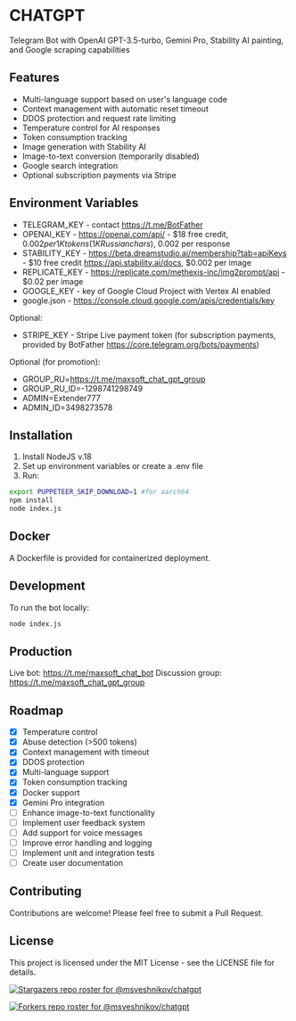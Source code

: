 # CHATGPT

Telegram Bot with OpenAI GPT-3.5-turbo, Gemini Pro, Stability AI painting, and Google scraping capabilities

## Features

-   Multi-language support based on user's language code
-   Context management with automatic reset timeout
-   DDOS protection and request rate limiting
-   Temperature control for AI responses
-   Token consumption tracking
-   Image generation with Stability AI
-   Image-to-text conversion (temporarily disabled)
-   Google search integration
-   Optional subscription payments via Stripe

## Environment Variables

-   TELEGRAM_KEY - contact https://t.me/BotFather
-   OPENAI_KEY - https://openai.com/api/ - $18 free credit, $0.002 per 1K tokens (1K Russian chars), ~$0.002 per response
-   STABILITY_KEY - https://beta.dreamstudio.ai/membership?tab=apiKeys - $10 free credit https://api.stability.ai/docs, $0.002 per image
-   REPLICATE_KEY - https://replicate.com/methexis-inc/img2prompt/api - $0.02 per image
-   GOOGLE_KEY - key of Google Cloud Project with Vertex AI enabled
-   google.json - https://console.cloud.google.com/apis/credentials/key

Optional:

-   STRIPE_KEY - Stripe Live payment token (for subscription payments, provided by BotFather https://core.telegram.org/bots/payments)

Optional (for promotion):

-   GROUP_RU=https://t.me/maxsoft_chat_gpt_group
-   GROUP_RU_ID=-1298741298749
-   ADMIN=Extender777
-   ADMIN_ID=3498273578

## Installation

1. Install NodeJS v.18
2. Set up environment variables or create a .env file
3. Run:

```bash
export PUPPETEER_SKIP_DOWNLOAD=1 #for aarch64
npm install
node index.js
```

## Docker

A Dockerfile is provided for containerized deployment.

## Development

To run the bot locally:

```bash
node index.js
```

## Production

Live bot: https://t.me/maxsoft_chat_bot
Discussion group: https://t.me/maxsoft_chat_gpt_group

## Roadmap

-   [x] Temperature control
-   [x] Abuse detection (>500 tokens)
-   [x] Context management with timeout
-   [x] DDOS protection
-   [x] Multi-language support
-   [x] Token consumption tracking
-   [x] Docker support
-   [x] Gemini Pro integration
-   [ ] Enhance image-to-text functionality
-   [ ] Implement user feedback system
-   [ ] Add support for voice messages
-   [ ] Improve error handling and logging
-   [ ] Implement unit and integration tests
-   [ ] Create user documentation

## Contributing

Contributions are welcome! Please feel free to submit a Pull Request.

## License

This project is licensed under the MIT License - see the LICENSE file for details.

[![Stargazers repo roster for @msveshnikov/chatgpt](https://reporoster.com/stars/msveshnikov/chatgpt)](https://github.com/msveshnikov/chatgpt/stargazers)

[![Forkers repo roster for @msveshnikov/chatgpt](https://reporoster.com/forks/msveshnikov/chatgpt)](https://github.com/msveshnikov/chatgpt/network/members)
